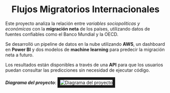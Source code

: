 # <h1 align=center> **Flujos Migratorios Internacionales** </h1>


Este proyecto analiza la relación entre *variables sociopolíticas y económicas* con la **migración neta** de los países, utilizando datos de fuentes confiables como el Banco Mundial y la OECD. 

Se desarrolló un pipeline de datos en la nube utilizando **AWS**, un dashboard en **Power BI** y dos modelos de **machine learning** para predecir la migración neta a futuro. 

Los resultados están disponibles a través de una **API** para que los usuarios puedan consultar las predicciones sin necesidad de ejecutar código.

***Diagrama del proyecto***:
<image src="/src/diagrama_proyecto.jpg" alt="Diagrama del proyecto" border="8px solid black">
